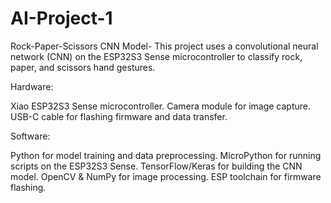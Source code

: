 # AI-Project-1
Rock-Paper-Scissors CNN Model-
This project uses a convolutional neural network (CNN) on the ESP32S3 Sense microcontroller to classify rock, paper, and scissors hand gestures. 

Hardware:

Xiao ESP32S3 Sense microcontroller.
Camera module for image capture.
USB-C cable for flashing firmware and data transfer.

Software:

Python for model training and data preprocessing.
MicroPython for running scripts on the ESP32S3 Sense.
TensorFlow/Keras for building the CNN model.
OpenCV & NumPy for image processing.
ESP toolchain for firmware flashing.

